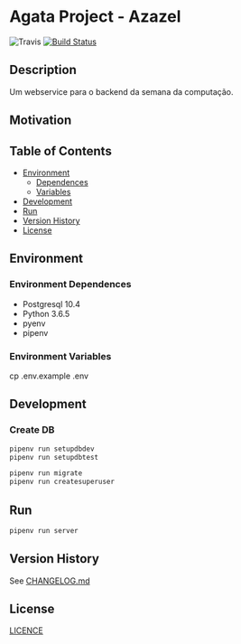 # Agata Project - Azazel

![Travis](https://img.shields.io/travis/agata-project/azazel.svg)
[![Build Status](https://travis-ci.org/agata-project/azazel.svg?branch=master)](https://travis-ci.org/agata-project/azazel)


<!-- [![PR](https://img.shields.io/github/issues-pr/cdnjs/cdnjs.svg)](https://github.com/agata-project/azazel/pulls) -->

## Description

Um webservice para o backend da semana da computação.

## Motivation

## Table of Contents

* [Environment](#environment)
  * [Dependences](#environment-dependences)
  * [Variables](#environment-variables)
* [Development](#development)
* [Run](#run)
* [Version History](#version-history)
* [License](#license)

## Environment

### Environment Dependences

* Postgresql 10.4
* Python 3.6.5
* pyenv
* pipenv

### Environment Variables

cp .env.example .env

## Development

### Create DB

```sh
pipenv run setupdbdev
pipenv run setupdbtest
```

```sh
pipenv run migrate
pipenv run createsuperuser
```

## Run

```sh
pipenv run server
```

## Version History

See [CHANGELOG.md](https://github.com/agata-project/azazel/blob/master/CHANGELOG.md)

## License

[LICENCE](https://github.com/agata-project/azazel/blob/master/LICENSE)
